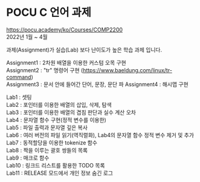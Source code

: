 # POCU C 언어 과제
   
https://pocu.academy/ko/Courses/COMP2200   
2022년 1월 ~ 4월   
   
과제(Assignment)가 실습(Lab) 보다 난이도가 높은 학습 과제 입니다.   
   
Assignment1 : 2차원 배열을 이용한 커스텀 오목 구현   
Assignment2 : "tr" 명령어 구현 (https://www.baeldung.com/linux/tr-command)   
Assignment3 : 문서 안에 들어간 단어, 문장, 문단 파
Assignment4 : 해시맵 구현   
   
Lab1 : 셋팅   
Lab2 : 포인터를 이용한 배열의 삽입, 삭제, 탐색   
Lab3 : 포인터를 이용한 배열의 겹침 판단과 실수 계산 오차   
Lab4 : 문자열 함수 구현(정적 변수를 이용한)   
Lab5 : 파일 출력과 문자열 깊은 복사   
Lab6 : 여러 버전의 파일 읽기(역직렬화), Lab4의 문자열 함수 정적 변수 제거 및 추가   
Lab7 : 동적할당을 이용한 tokenize 함수   
Lab8 : 짝을 이루는 괄호 쌍들의 목록   
Lab9 : 매크로 함수   
Lab10 : 링크드 리스트를 활용한 TODO 목록    
Lab11 : RELEASE 모드에서 개인 정보 숨긴 로그   
